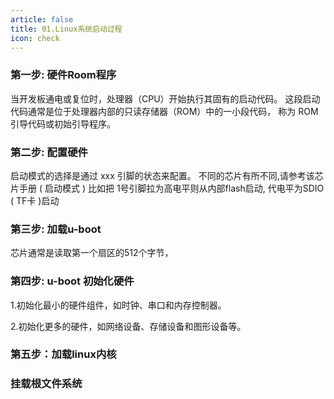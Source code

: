 ```yaml
---
article: false
title: 01.Linux系统启动过程
icon: check
---
```


### 第一步: 硬件Room程序
当开发板通电或复位时，处理器（CPU）开始执行其固有的启动代码。
这段启动代码通常是位于处理器内部的只读存储器（ROM）中的一小段代码，
称为 ROM 引导代码或初始引导程序。

### 第二步: 配置硬件
启动模式的选择是通过 xxx 引脚的状态来配置。
不同的芯片有所不同,请参考该芯片手册 ( 启动模式 )
比如把 1号引脚拉为高电平则从内部flash启动,
代电平为SDIO ( TF卡 )启动 

### 第三步: 加载u-boot
芯片通常是读取第一个扇区的512个字节，

### 第四步: u-boot 初始化硬件

1.初始化最小的硬件组件，如时钟、串口和内存控制器。

2.初始化更多的硬件，如网络设备、存储设备和图形设备等。

### 第五步：加载linux内核



### 挂载根文件系统






